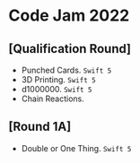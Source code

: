 # Code Jam 2022

## [Qualification Round]
- Punched Cards. `Swift 5`
- 3D Printing. `Swift 5`
- d1000000. `Swift 5`
- Chain Reactions.

## [Round 1A]
- Double or One Thing. `Swift 5`
